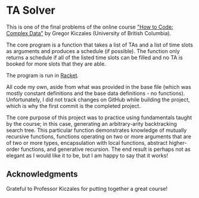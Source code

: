 # TA Solver

This is one of the final problems of the online course ["How to Code: Complex Data"](https://www.edx.org/course/how-code-complex-data-ubcx-htc2x) by Gregor Kiczales (University of British Columbia).

The core program is a function that takes a list of TAs and a list of time slots as arguments and produces a schedule (if possible). The function only returns a schedule if all of the listed time slots can be filled and no TA is booked for more slots that they are able.

The program is run in [Racket](https://racket-lang.org/download/).

All code my own, aside from what was provided in the base file (which was mostly constant definitions and the base data definitions - no functions). Unfortunately, I did not track changes on GitHub while building the project, which is why the first commit is the completed project.

The core purpose of this project was to practice using fundamentals taught by the course; in this case, generating an arbitrary-arity backtracking search tree. This particular function demonstrates knowledge of mutually recursive functions, functions operating on two or more arguments that are of two or more types, encapsulation with local functions, abstract higher-order functions, and generative recursion. The end result is perhaps not as elegant as I would like it to be, but I am happy to say that it works!

## Acknowledgments

Grateful to Professor Kiczales for putting together a great course!